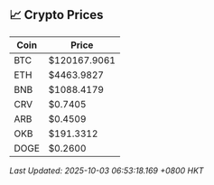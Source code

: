 ## 📈 Crypto Prices

| Coin | Price |
| ---- | ----- |
| BTC | $120167.9061 |
| ETH | $4463.9827 |
| BNB | $1088.4179 |
| CRV | $0.7405 |
| ARB | $0.4509 |
| OKB | $191.3312 |
| DOGE | $0.2600 |

_Last Updated: 2025-10-03 06:53:18.169 +0800 HKT_